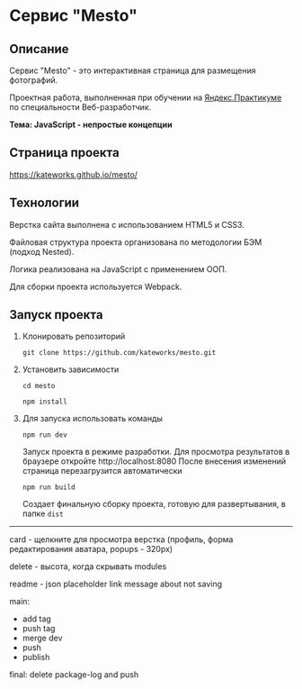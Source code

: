 # Сервис "Mesto"

## Описание

Сервис "Mesto" - это интерактивная страница для размещения фотографий.

Проектная работа, выполненная при обучении на [Яндекс.Практикуме](https://praktikum.yandex.ru/)
по специальности Веб-разработчик.

**Тема: JavaScript - непростые концепции**


## Страница проекта

https://kateworks.github.io/mesto/


## Технологии

Верстка сайта выполнена с использованием HTML5 и CSS3.

Файловая структура проекта организована по методологии БЭМ (подход Nested).

Логика реализована на JavaScript с применением ООП.

Для сборки проекта используется Webpack.


## Запуск проекта

1. Клонировать репозиторий

    `git clone https://github.com/kateworks/mesto.git`

2. Установить зависимости

    `cd mesto`
    
    `npm install`

3. Для запуска использовать команды

    `npm run dev`

    Запуск проекта в режиме разработки.
    Для просмотра результатов в браузере откройте http://localhost:8080
    После внесения изменений страница перезагрузится автоматически

    `npm run build`

    Создает финальную сборку проекта, готовую для развертывания, в папке `dist`


-----------------------

card - щелкните для просмотра
верстка (профиль, форма редактирования аватара, popups - 320px)


delete - высота, когда скрывать
modules

readme - json placeholder link
message about not saving



main:
- add tag
- push tag
- merge dev
- push
- publish

final: delete package-log and push

